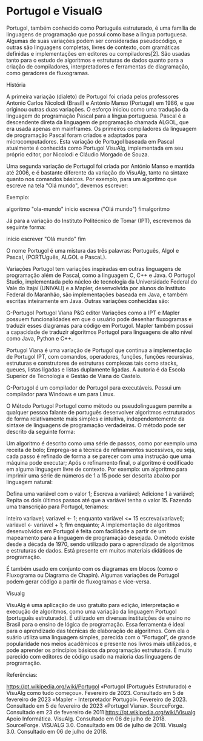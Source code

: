# Portugol e VisualG

Portugol, também conhecido como Português estruturado, é uma família de linguagens de programação que possui como base a língua portuguesa. Algumas de suas variações podem ser consideradas pseudocódigo, e outras são linguagens completas, livres de contexto, com gramáticas definidas e implementações em editores ou compiladores[2]. São usadas tanto para o estudo de algoritmos e estruturas de dados quanto para a criação de compiladores, interpretadores e ferramentas de diagramação, como geradores de fluxogramas.

História

A primeira variação (dialeto) de Portugol foi criada pelos professores Antonio Carlos Nicolodi (Brasil) e António Manso (Portugal) em 1986, e que originou outras duas variações. O esforço iniciou como uma tradução da linguagem de programação Pascal para a língua portuguesa. Pascal é a descendente direta da linguagem de programação chamada ALGOL, que era usada apenas em mainframes. Os primeiros compiladores da linguagem de programação Pascal foram criados e adaptados para microcomputadores. Esta variação de Portugol baseada em Pascal atualmente é conhecida como Portugol VisuAlg, implementada em seu próprio editor, por Nicolodi e Cláudio Morgado de Souza.

Uma segunda variação de Portugol foi criada por António Manso e mantida até 2006, e é bastante diferente da variação do VisuAlg, tanto na sintaxe quanto nos comandos básicos. Por exemplo, para um algoritmo que escreve na tela "Olá mundo", devemos escrever:

Exemplo: 

algoritmo "ola-mundo"
inicio
  escreva ("Olá mundo")
fimalgoritmo

Já para a variação do Instituto Politécnico de Tomar (IPT), escrevemos da seguinte forma:

inicio
  escrever "Olá mundo"
fim

O nome Portugol é uma mistura das três palavras: Português, Algol e Pascal, (PORTUguês, ALGOL e PascaL).

Variações
Portugol tem variações inspiradas em outras linguagens de programação além de Pascal, como a linguagem C, C++ e Java. O Portugol Studio, implementada pelo núcleo de tecnologia da Universidade Federal do Vale do Itajaí (UNIVALI) e a Mapler, desenvolvida por alunos do Instituto Federal do Maranhão, são implementações baseada em Java, e também escritas inteiramente em Java. Outras variações conhecidas são:

G-Portugol
Portugol Viana
P&G editor
Variações como a IPT e Mapler possuem funcionalidades em que o usuário pode desenhar fluxogramas e traduzir esses diagramas para código em Portugol. Mapler também possui a capacidade de traduzir algoritmos Portugol para linguagens de alto nível como Java, Python e C++.

Portugol Viana é uma variação de Portugol que continua a implementação de Portugol IPT, com comandos, operadores, funções, funções recursivas, estruturas e construtores de estruturas complexas tais como stacks, queues, listas ligadas e listas duplamente ligadas. A autoria é da Escola Superior de Tecnologia e Gestão de Viana do Castelo.

G-Portugol é um compilador de Portugol para executáveis. Possui um compilador para Windows e um para Linux.

O Método Portugol
Portugol como método ou pseudolinguagem permite a qualquer pessoa falante de português desenvolver algoritmos estruturados de forma relativamente mais simples e intuitiva, independentemente da sintaxe de linguagens de programação verdadeiras. O método pode ser descrito da seguinte forma:

Um algoritmo é descrito como uma série de passos, como por exemplo uma receita de bolo;
Emprega-se a técnica de refinamentos sucessivos, ou seja, cada passo é refinado de forma a se parecer com uma instrução que uma máquina pode executar;
Após o refinamento final, o algoritmo é codificado em alguma linguagem livre de contexto.
Por exemplo: um algoritmo para imprimir uma série de números de 1 a 15 pode ser descrita abaixo por linguagem natural:

Defina uma variável com o valor 1;
Escreva a variável;
Adicione 1 à variável;
Repita os dois últimos passos até que a variável tenha o valor 15.
Fazendo uma transcrição para Portugol, teríamos:

inteiro variavel;
variavel <- 1;
enquanto variável <= 15
  escreva(variavel);
  variavel <- variavel + 1;
fim enquanto;
A implementação de algoritmos desenvolvidos em Portugol é feita com facilidade a partir de um mapeamento para a linguagem de programação desejada. O método existe desde a década de 1970, sendo utilizado para o aprendizado de algoritmos e estruturas de dados. Está presente em muitos materiais didáticos de programação.

É também usado em conjunto com os diagramas em blocos (como o Fluxograma ou Diagrama de Chapin). Algumas variações de Portugol podem gerar código a partir de fluxogramas e vice-versa.


Visualg


VisuAlg é uma aplicação de uso gratuito para edição, interpretação e execução de algoritmos, como uma variação da linguagem Portugol (português estruturado). É utilizado em diversas instituições de ensino no Brasil para o ensino de lógica de programação.
Essa ferramenta é ideal para o aprendizado das técnicas de elaboração de algoritmos. Com ela o suário utiliza uma linguagem simples, parecida com o “Portugol”, de grande popularidade nos meios acadêmicos e presente nos livros mais utilizados, e pode aprender os princípios básicos da programação estruturada. É muito parecido com editores de código usado na maioria das linguagens de programação.


Referências:
 
 https://pt.wikipedia.org/wiki/Portugol
 «Portugol (Português Estruturado) e VisuAlg como tudo começou». Fevereiro de 2023. Consultado em 5 de fevereiro de 2023
 «Mapler - Interpretador Portugol». Fevereiro de 2023. Consultado em 5 de fevereiro de 2023
 «Portugol Viana». SourceForge. Consultado em 23 de fevereiro de 2011
 https://pt.wikipedia.org/wiki/Visualg
Apoio Informática. VisuAlg. Consultado em 06 de julho de 2018.
SourceForge. VISUALG 3.0. Consultado em 06 de julho de 2018.
Visualg 3.0. Consultado em 06 de julho de 2018.
